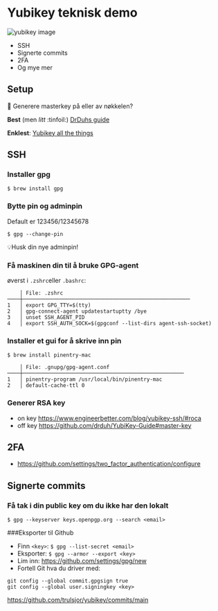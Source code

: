 # Yubikey teknisk demo

![yubikey image](https://media.yubico.com/media/catalog/product/y/k/yk5c-hero-2020.png)

- SSH
- Signerte commits
- 2FA
- Og mye mer

## Setup
🤔 Generere masterkey på eller av nøkkelen?

**Best** (men _litt_ :tinfoil:) [DrDuhs guide](https://github.com/drduh/YubiKey-Guide)

**Enklest**: [Yubikey all the things](https://www.engineerbetter.com/blog/yubikey-all-the-things/)  


## SSH
### Installer gpg

`$ brew install gpg`

### Bytte pin og adminpin

Default er  123456/12345678

```
$ gpg --change-pin
```
💡Husk din nye adminpin!

### Få maskinen din til å bruke GPG-agent
øverst i `.zshrc`eller `.bashrc`:

```
    │ File: .zshrc
────┼──────────────────────────────────────────────────────
1   │ export GPG_TTY=$(tty)
2   │ gpg-connect-agent updatestartuptty /bye
3   │ unset SSH_AGENT_PID
4   │ export SSH_AUTH_SOCK=$(gpgconf --list-dirs agent-ssh-socket)
```

### Installer et gui for å skrive inn pin

`$ brew install pinentry-mac`

```
    │ File: .gnupg/gpg-agent.conf
────┼────────────────────────────────────────────────────
1   │ pinentry-program /usr/local/bin/pinentry-mac
2   │ default-cache-ttl 0
```

### Generer RSA key
* on key https://www.engineerbetter.com/blog/yubikey-ssh/#roca
* off key https://github.com/drduh/YubiKey-Guide#master-key


## 2FA
  * https://github.com/settings/two_factor_authentication/configure

## Signerte commits

### Få tak i din public key om du ikke har den lokalt
`$ gpg --keyserver keys.openpgp.org --search <email>`


###Eksporter til Github
* Finn `<key>`: `$ gpg --list-secret <email>`
* Eksporter: `$ gpg --armor --export <key>`
* Lim inn: https://github.com/settings/gpg/new
* Fortell Git hva du driver med:
```
git config --global commit.gpgsign true
git config --global user.signingkey <key>
```

https://github.com/trulsjor/yubikey/commits/main
